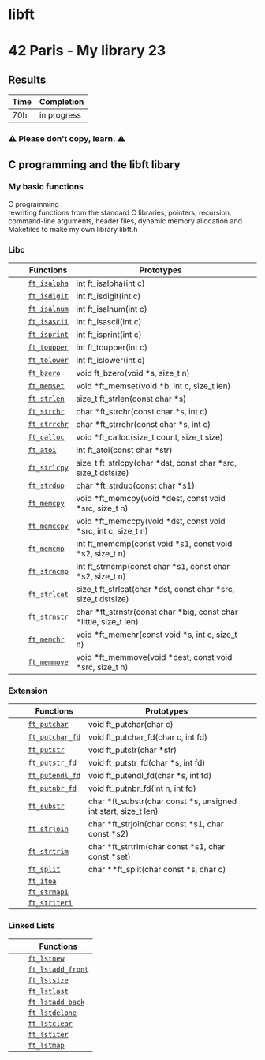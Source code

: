 # libft
# 42 Paris - My library 23

## Results

 | Time | Completion |
 | --- | ----|
 | 70h | in progress |
 
### ⚠️  Please don't copy, learn. ⚠️

## C programming and the libft libary
 ### My basic functions
C programming : <br> rewriting functions from the standard C libraries, 
pointers, recursion, command-line arguments, header files, 
dynamic memory allocation and Makefiles to make my own library libft.h

### Libc

|   |   |  Functions      | Prototypes             |  |
|---|---|-------------|---|------------------------|
|  |  | [`ft_isalpha`](/srcs/ft_isalpha.c)  | int ft\_isalpha(int c) |
|  |  | [`ft_isdigit`]()  | int ft\_isdigit(int c) |
|  |  | [`ft_isalnum`]()  | int ft\_isalnum(int c) |
|  |  | [`ft_isascii`]()  | int ft\_isascii(int c) |
|  |  | [`ft_isprint`]()  | int ft\_isprint(int c) |
|  |  | [`ft_toupper`]()  | int ft\_toupper(int c) |
|  |  | [`ft_tolower`]()  | int ft\_islower(int c) |
|  |  | [`ft_bzero`]()  | void ft\_bzero(void \*s, size\_t n) |
|  |  | [`ft_memset`]()  | void \*ft\_memset(void \*b, int c, size\_t len) |
|  |  | [`ft_strlen`]()  | size\_t ft\_strlen(const char \*s) |
|  |  | [`ft_strchr`]()  | char \*ft\_strchr(const char \*s, int c) |
|  |  | [`ft_strrchr`]()  | char \*ft\_strrchr(const char \*s, int c) |
|  |  | [`ft_calloc`]()  | void	\*ft\_calloc(size\_t count, size\_t size) |
|  |  | [`ft_atoi`]()  | int	ft\_atoi(const char \*str) |
|  |  | [`ft_strlcpy`]()  | size\_t	ft\_strlcpy(char \*dst, const char \*src, size\_t dstsize) |
|  |  | [`ft_strdup`]() | char	\*ft\_strdup(const char \*s1) |
|  |  | [`ft_memcpy`]()  | void	\*ft\_memcpy(void \*dest, const void \*src, size\_t n) |
|  |  | [`ft_memccpy`]()  | void   \*ft\_memccpy(void \*dst, const void \*src, int c, size\_t n) |
|  |  | [`ft_memcmp`]()  | int	ft\_memcmp(const void \*s1, const void \*s2, size\_t n) |
|  |  | [`ft_strncmp`]()  | int	ft\_strncmp(const char \*s1, const char \*s2, size\_t n) |
|  |  | [`ft_strlcat`]()  | size\_t  ft\_strlcat(char \*dst, const char \*src, size\_t dstsize)|
|  |  | [`ft_strnstr`]()  | char	\*ft\_strnstr(const char \*big, const char \*little, size\_t len) |
|  |  | [`ft_memchr`]()  | void	\*ft\_memchr(const void \*s, int c, size\_t n) |
|  |  | [`ft_memmove`]()  | void	\*ft\_memmove(void \*dest, const void \*src, size\_t n)  |

### Extension

|   |   |  Functions      | Prototypes             |  |
|---|---|-------------|---|------------------------|
|   |   | [`ft_putchar`]()  |void	ft\_putchar(char c) |
|   |   | [`ft_putchar_fd`]()  |void	ft\_putchar\_fd(char c, int fd) |
|   |   | [`ft_putstr`]()  |void	ft\_putstr(char \*str)
|   |   | [`ft_putstr_fd`]()  |void	ft\_putstr\_fd(char \*s, int fd) |
|   |   | [`ft_putendl_fd`]()  |void	ft\_putendl\_fd(char \*s, int fd) |
|   |   | [`ft_putnbr_fd`]()  | void	ft\_putnbr\_fd(int n, int fd) |
|   |   | [`ft_substr`]()  | char	\*ft\_substr(char const \*s, unsigned int start, size\_t len) |
|   |   | [`ft_strjoin`]()  | char	\*ft\_strjoin(char const \*s1, char const \*s2) |
|   |   | [`ft_strtrim`]()  | char	\*ft\_strtrim(char const \*s1, char const \*set) |
|   |   | [`ft_split`]()  | char \*\*ft\_split(char const \*s, char c) |
|   |   | [`ft_itoa`]()  |
|   |   | [`ft_strmapi`]()  |
|   |   | [`ft_striteri`]()  |

### Linked Lists

|  |  |  Functions  |
|---|---|-------------|
|   |   | [`ft_lstnew`]()  |
|   |   | [`ft_lstadd_front`]()  |
|   |   | [`ft_lstsize`]()  |
|   |   | [`ft_lstlast`]()  |
|   |   | [`ft_lstadd_back`]()  |
|   |   | [`ft_lstdelone`]()  |
|   |   | [`ft_lstclear`]()  |
|   |   | [`ft_lstiter`]()  |
|   |   | [`ft_lstmap`]()  |

